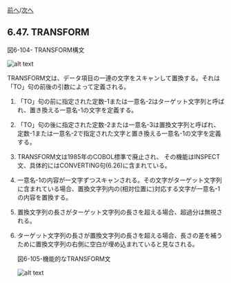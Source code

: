 <!--navi start-->
[前へ](6-46.md)/[次へ](6-48.md)
<!--navi end-->
## 6.47. TRANSFORM

図6-104- TRANSFORM構文

![alt text](Image/6-104-Transform.png)

TRANSFORM文は、データ項目の一連の文字をスキャンして置換する。それは「TO」句の前後の引数によって定義される。

1. 「TO」句の前に指定された定数-1または一意名-2はターゲット文字列と呼ばれ、置き換える一意名-1の文字を定義する。

2. 「TO」句の後に指定された定数-2または一意名-3は置換文字列と呼ばれ、定数-1または一意名-2で指定された文字と置き換える一意名-1の文字を定義する。

3. TRANSFORM文は1985年のCOBOL標準で廃止され、 その機能はINSPECT文、具体的にはCONVERTING句(6.26)に含まれている。

4. 一意名-1の内容が一文字ずつスキャンされる。その文字がターゲット文字列に含まれている場合、置換文字列内の(相対位置に)対応する文字が一意名-1の内容を置換する。

5. 置換文字列の長さがターゲット文字列の長さを超える場合、超過分は無視される。

6. ターゲット文字列の長さが置換文字列の長さを超える場合、長さの差を補うために置換文字列の右側に空白が埋め込まれていると見なされる。

    図6-105-機能的なTRANSFORM文

    ![alt text](Image/6-105-Transform.png)

